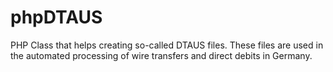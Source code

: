 phpDTAUS
========

PHP Class that helps creating so-called DTAUS files. These files are used in the automated processing of wire transfers and direct debits in Germany.